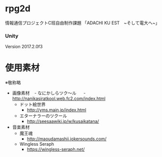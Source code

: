 # rpg2d
情報通信プロジェクトC班自由制作課題
「ADACHI KU EST　~そして電大へ~」

### Unity
Version 2017.2.0f3

# 使用素材  
※敬称略  
- 画像素材  
  - なにかしらツク～ル  
    - http://nanikasiratkool.web.fc2.com/index.html  
  - ドット絵世界  
    - http://yms.main.jp/index.html  
  - エターナラーのツクール  
    - http://seesaawiki.jp/w/kusaikatana/  
- 音楽素材  
  - 魔王魂  
    - http://maoudamashii.jokersounds.com/  
  - Wingless Seraph
    - https://wingless-seraph.net/
